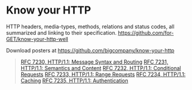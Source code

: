 # Know your HTTP

HTTP headers, media-types, methods, relations and status codes, all summarized and linking to their specification. https://github.com/for-GET/know-your-http-well

Download posters at https://github.com/bigcompany/know-your-http

> [RFC 7230, HTTP/1.1: Message Syntax and Routing](https://tools.ietf.org/html/rfc7230)
> [RFC 7231, HTTP/1.1: Semantics and Content](https://tools.ietf.org/html/rfc7231)
> [RFC 7232, HTTP/1.1: Conditional Requests](https://tools.ietf.org/html/rfc7232)
> [RFC 7233, HTTP/1.1: Range Requests](https://tools.ietf.org/html/rfc7233)
> [RFC 7234, HTTP/1.1: Caching](https://tools.ietf.org/html/rfc7234)
> [RFC 7235, HTTP/1.1: Authentication](https://tools.ietf.org/html/rfc7234)




